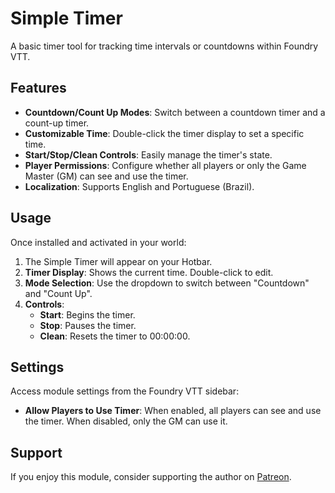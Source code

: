# Simple Timer

A basic timer tool for tracking time intervals or countdowns within Foundry VTT.

## Features

- **Countdown/Count Up Modes**: Switch between a countdown timer and a count-up timer.
- **Customizable Time**: Double-click the timer display to set a specific time.
- **Start/Stop/Clean Controls**: Easily manage the timer's state.
- **Player Permissions**: Configure whether all players or only the Game Master (GM) can see and use the timer.
- **Localization**: Supports English and Portuguese (Brazil).

## Usage

Once installed and activated in your world:

1.  The Simple Timer will appear on your Hotbar.
2.  **Timer Display**: Shows the current time. Double-click to edit.
3.  **Mode Selection**: Use the dropdown to switch between "Countdown" and "Count Up".
4.  **Controls**:
    -   **Start**: Begins the timer.
    -   **Stop**: Pauses the timer.
    -   **Clean**: Resets the timer to 00:00:00.

## Settings

Access module settings from the Foundry VTT sidebar:

-   **Allow Players to Use Timer**: When enabled, all players can see and use the timer. When disabled, only the GM can use it.

## Support

If you enjoy this module, consider supporting the author on [Patreon](https://www.patreon.com/lobowerewolf).
